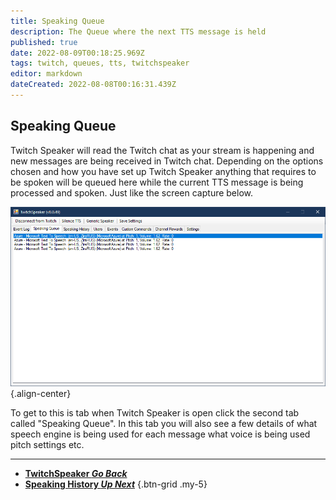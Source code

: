 ```yaml
---
title: Speaking Queue
description: The Queue where the next TTS message is held 
published: true
date: 2022-08-09T00:18:25.969Z
tags: twitch, queues, tts, twitchspeaker
editor: markdown
dateCreated: 2022-08-08T00:16:31.439Z
---
```


## Speaking Queue

Twitch Speaker will read the Twitch chat as your stream is happening and new messages are being received in Twitch chat. Depending on the options chosen and how you have set up Twitch Speaker anything that requires to be spoken will be queued here while the current TTS message is being processed and spoken. Just like the screen capture below.

![speaking-queue.png](/twitchspeaker/tabs/speaking-queue/speaking-queue.png){.align-center}

To get to this is tab when Twitch Speaker is open click the second tab called "Speaking Queue". In this tab you will also see a few details of what speech engine is being used for each message what voice is being used pitch settings etc. 

***

- [<i class="mdi mdi-chevron-left"></i>**TwitchSpeaker *Go Back***](/en/TwitchSpeaker)
- [<i class="mdi mdi-history text--twitch"></i>**Speaking History *Up Next***](/en/TwitchSpeaker/Speaking-History)
{.btn-grid .my-5}
